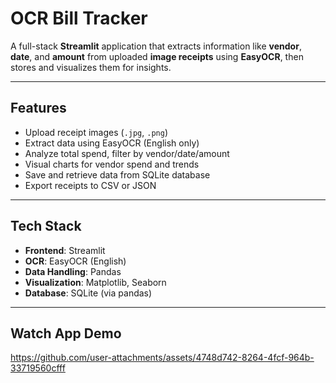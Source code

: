 # OCR Bill Tracker

A full-stack **Streamlit** application that extracts information like **vendor**, **date**, and **amount** from uploaded **image receipts** using **EasyOCR**, then stores and visualizes them for insights.

---

## Features

- Upload receipt images (`.jpg`, `.png`)
- Extract data using EasyOCR (English only)
- Analyze total spend, filter by vendor/date/amount
- Visual charts for vendor spend and trends
- Save and retrieve data from SQLite database
- Export receipts to CSV or JSON

---

## Tech Stack

- **Frontend**: Streamlit  
- **OCR**: EasyOCR (English)  
- **Data Handling**: Pandas  
- **Visualization**: Matplotlib, Seaborn  
- **Database**: SQLite (via pandas)

---

## Watch App Demo

https://github.com/user-attachments/assets/4748d742-8264-4fcf-964b-33719560cfff

